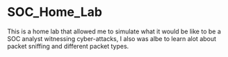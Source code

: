 # SOC_Home_Lab
This is a home lab that allowed me to simulate what it would be like to be a SOC analyst witnessing cyber-attacks, I also was albe to learn alot about packet sniffing and different packet types.
